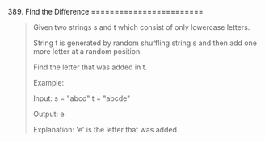 389. Find the Difference
========================

> Given two strings s and t which consist of only lowercase letters.
>
> String t is generated by random shuffling string s and then add one more letter at a random position.
>
> Find the letter that was added in t.
>
> Example:
>
> Input:
> s = "abcd"
> t = "abcde"
>
> Output:
> e
>
> Explanation:
> 'e' is the letter that was added.
